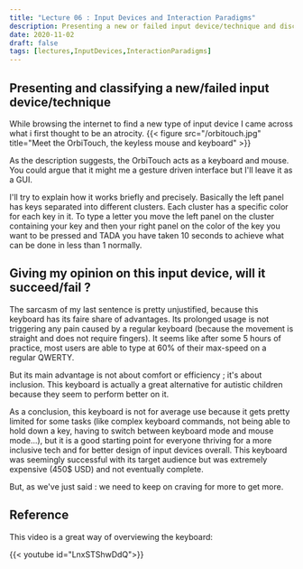 ```yaml
---
title: "Lecture 06 : Input Devices and Interaction Paradigms"
description: Presenting a new or failed input device/technique and discussing about it.
date: 2020-11-02
draft: false
tags: [lectures,InputDevices,InteractionParadigms]
---
```


## Presenting and classifying a new/failed input device/technique

While browsing the internet to find a new type of input device I came across what i first thought to be an atrocity. 
{{< figure src="/orbitouch.jpg" title="Meet the OrbiTouch, the keyless mouse and keyboard" >}} 

As the description suggests, the OrbiTouch acts as a keyboard and mouse. You could argue that it might me a gesture driven interface but I'll leave it as a GUI.
   
I'll try to explain how it works briefly and precisely. Basically the left panel has keys separated into different clusters. Each cluster has a specific color for each key in it. To type a letter you move the left panel on the cluster containing your key and then your right panel on the color of the key you want to be pressed and TADA you have taken 10 seconds to achieve what can be done in less than 1 normally.

## Giving my opinion on this input device, will it succeed/fail ?

The sarcasm of my last sentence is pretty unjustified, because this keyboard has its faire share of advantages. Its prolonged usage is not triggering any pain caused by a regular keyboard (because the movement is straight and does not require fingers). It seems like after some 5 hours of practice, most users are able to type at 60% of their max-speed on a regular QWERTY.
   
But its main advantage is not about comfort or efficiency ; it's about inclusion. This keyboard is actually a great alternative for autistic children because they seem to perform better on it. 

  
As a conclusion, this keyboard is not for average use because it gets pretty limited for some tasks (like complex keyboard commands, not being able to hold down a key, having to switch between keyboard mode and mouse mode...), but it is a good starting point for everyone thriving for a more inclusive tech and for better design of input devices overall. This keyboard was seemingly successful with its target audience but was extremely expensive (450$ USD) and not eventually complete.
   
But, as we've just said : we need to keep on craving for more to get more.

## Reference

This video is a great way of overviewing the keyboard: 

{{< youtube id="LnxSTShwDdQ">}}
